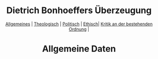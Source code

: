 
  <html lang="en">
  <head>
  
  </head>
  <body>
   <center>
  <h1>Dietrich Bonhoeffers Überzeugung</h1> <center>
  <a href="index.html">Allgemeines</a> |
  <a href="Theo.html">Theologisch</a> |
  <a href="Poli.html">Politisch</a> |
  <a href="Ethi.html">Ethisch</a>|
  <a href="Krit.html">Kritik an der bestehenden Ordnung</a> |
   </body>
  <html>
   
   <h1>Allgemeine Daten</h1>
  



